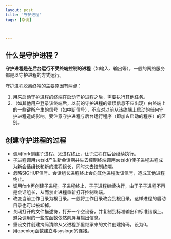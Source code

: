 ```yaml
---
layout: post
title: '守护进程'
tags: [杂谈]



---
```


##  什么是守护进程？

**守护进程是在后台运行不受终端控制的进程**（如输入、输出等），一般的网络服务都是以守护进程的方式运行。

守护进程脱离终端的主要原因有两点： 

1. 用来启动守护进程的终端在启动守护进程之后，需要执行其他任务。
2. （如其他用户登录该终端后，以前的守护进程的错误信息不应出现）由终端上的一些键所产生的信号（如中断信号），不应对以前从该终端上启动的任何守护进程造成影响。要注意守护进程与后台运行程序（即加＆启动的程序）的区别。

<!--more-->

##  创建守护进程的过程

* 调用fork创建子进程。父进程终止，让子进程在后台继续执行。
* 子进程调用setsid产生新会话期并失去控制终端调用setsid()使子进程进程成为新会话组长和新的进程组长，同时失去控制终端。
*  忽略SIGHUP信号。会话组长进程终止会向其他进程发该信号，造成其他进程终止。
* 调用fork再创建子进程。子进程终止，子子进程继续执行，由于子子进程不再是会话组长，从而禁止进程重新打开控制终端。
* 改变当前工作目录为根目录。一般将工作目录改变到根目录，这样进程的启动目录也可以被卸掉。
* 关闭打开的文件描述符，打开一个空设备，并复制到标准输出和标准错误上。 避免调用的一些库函数依然向屏幕输出信息。
* 重设文件创建掩码清除从父进程那里继承来的文件创建掩码，设为0。
* 用openlog函数建立与syslogd的连接。